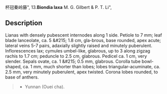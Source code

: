 杯冠秦岭藤",
13.**Biondia laxa** M. G. Gilbert & P. T. Li",

## Description
Lianas with densely pubescent internodes along 1 side. Petiole to 7 mm; leaf blade lanceolate, ca. 5 &amp;#215; 1.8 cm, gla-brous, base rounded, apex acute; lateral veins 5-7 pairs, adaxially slightly raised and minutely puberulent. Inflorescences lax; cymules umbel-like, glabrous, up to 3 along zigzag rachis to 1.7 cm; peduncle to 2.5 cm, glabrous. Pedicel ca. 1 cm, very slender. Sepals ovate, ca. 1 &amp;#215; 0.5 mm, glabrous. Corolla tube bowl-shaped, ca. 1 mm, much shorter than lobes; lobes triangular-acuminate, ca. 2.5 mm, very minutely puberulent, apex twisted. Corona lobes rounded, to base of anthers.

> * Yunnan (Ouei cha).
